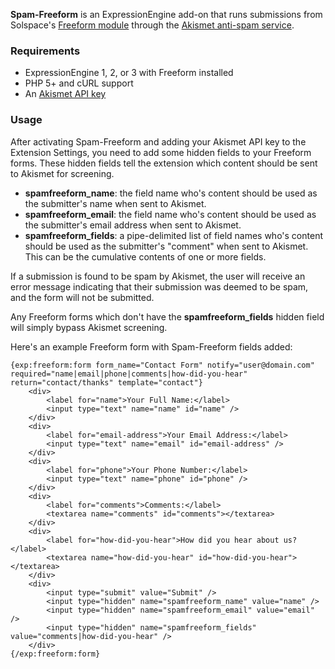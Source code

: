 **Spam-Freeform** is an ExpressionEngine add-on that runs submissions from Solspace's [Freeform module](http://www.solspace.com/software/detail/freeform/) through the [Akismet anti-spam service](https://akismet.com/).

### Requirements

* ExpressionEngine 1, 2, or 3 with Freeform installed
* PHP 5+ and cURL support
* An [Akismet API key](https://akismet.com/signup/)

### Usage

After activating Spam-Freeform and adding your Akismet API key to the Extension Settings, you need to add some hidden fields to your Freeform forms. These hidden fields tell the extension which content should be sent to Akismet for screening.

* **spamfreeform_name**: the field name who's content should be used as the submitter's name when sent to Akismet.
* **spamfreeform_email**: the field name who's content should be used as the submitter's email address when sent to Akismet.
* **spamfreeform_fields**: a pipe-delimited list of field names who's content should be used as the submitter's "comment" when sent to Akismet. This can be the cumulative contents of one or more fields.

If a submission is found to be spam by Akismet, the user will receive an error message indicating that their submission was deemed to be spam, and the form will not be submitted.

Any Freeform forms which don't have the **spamfreeform_fields** hidden field will simply bypass Akismet screening.

Here's an example Freeform form with Spam-Freeform fields added:

	{exp:freeform:form form_name="Contact Form" notify="user@domain.com" required="name|email|phone|comments|how-did-you-hear" return="contact/thanks" template="contact"}		
		<div>
			<label for="name">Your Full Name:</label>
			<input type="text" name="name" id="name" />
		</div>
		<div>
			<label for="email-address">Your Email Address:</label>
			<input type="text" name="email" id="email-address" />
		</div>
		<div>
			<label for="phone">Your Phone Number:</label>
			<input type="text" name="phone" id="phone" />
		</div>						
		<div>
			<label for="comments">Comments:</label>
			<textarea name="comments" id="comments"></textarea>
		</div>
		<div>
			<label for="how-did-you-hear">How did you hear about us?</label>
			<textarea name="how-did-you-hear" id="how-did-you-hear"></textarea>
		</div>
		<div>
			<input type="submit" value="Submit" />
			<input type="hidden" name="spamfreeform_name" value="name" />
			<input type="hidden" name="spamfreeform_email" value="email" />
			<input type="hidden" name="spamfreeform_fields" value="comments|how-did-you-hear" />
		</div>						
	{/exp:freeform:form}